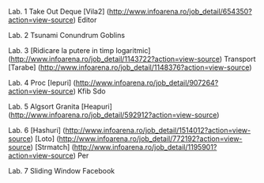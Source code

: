 Lab. 1
Take Out
Deque
[Vila2] (http://www.infoarena.ro/job_detail/654350?action=view-source)
Editor

Lab. 2
Tsunami
Conundrum
Goblins

Lab. 3
[Ridicare la putere in timp logaritmic] (http://www.infoarena.ro/job_detail/1143722?action=view-source)
Transport
[Tarabe] (http://www.infoarena.ro/job_detail/1148376?action=view-source)

Lab. 4
Proc
[Iepuri] (http://www.infoarena.ro/job_detail/907264?action=view-source)
Kfib
Sdo

Lab. 5
Algsort
Granita
[Heapuri] (http://www.infoarena.ro/job_detail/592912?action=view-source)

Lab. 6
[Hashuri] (http://www.infoarena.ro/job_detail/1514012?action=view-source)
[Loto] (http://www.infoarena.ro/job_detail/772192?action=view-source)
[Strmatch] (http://www.infoarena.ro/job_detail/1195901?action=view-source)
Per

Lab. 7
Sliding Window
Facebook



